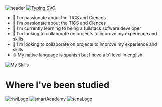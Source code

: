 
![header](https://capsule-render.vercel.app/api?type=wave&color=1C768F&height=300&section=header&text=FullStackDeveloper&fontAlignY=30&fontSize=70)
[![Typing SVG](https://readme-typing-svg.demolab.com/?lines=Samuel+Cordoba+or;Scorhenao)](https://git.io/typing-svg)
- 👀 I’m passionate about the TICS and Ciences
- 🏁 I’m passionate about the TICS and Ciences
- 🌱 I’m currently learning to being a fullstack sofware developer
- 💞️ I’m looking to collaborate on projects to improve my experience and skills
- 🔎 I’m looking to collaborate on projects to improve my experience and skills
- 🌐 My native language is spanish but I have a b1 level in english

[![My Skills](https://skillicons.dev/icons?i=js,html,css,bootstrap,discord,git,github,laravel,linux,mysql,nodejs,npm,php,py,tailwind,ubuntu,vscode,windows,nestjs,ts)](https://skillicons.dev)

# Where I've been studied

![riwiLogo](https://github.com/user-attachments/assets/0efca4f5-da87-4785-a9c5-0179dae4fd38)
![smartAcademy](https://github.com/user-attachments/assets/7b16739b-e010-47d7-9e5d-7c80fc58d5be)
![senaLogo](https://github.com/user-attachments/assets/60f174d2-2b63-422c-ac72-8b1a9b0facff)
